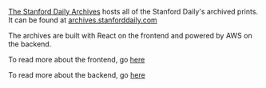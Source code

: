 [The Stanford Daily Archives](https://archives.stanforddaily.com) hosts all of the Stanford Daily's archived prints. It can be found at [archives.stanforddaily.com](https://archives.stanforddaily.com)

The archives are built with React on the frontend and powered by AWS on the backend.

To read more about the frontend, go [here](frontend.md)

To read more about the backend, go [here](backend.md)